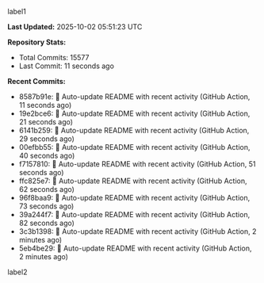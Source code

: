 
label1 
<!-- ACTIVITY_START -->
**Last Updated:** 2025-10-02 05:51:23 UTC

**Repository Stats:**
- Total Commits: 15577
- Last Commit: 11 seconds ago

**Recent Commits:**
- 8587b91e: 🤖 Auto-update README with recent activity (GitHub Action, 11 seconds ago)
- 19e2bce6: 🤖 Auto-update README with recent activity (GitHub Action, 21 seconds ago)
- 6141b259: 🤖 Auto-update README with recent activity (GitHub Action, 29 seconds ago)
- 00efbb55: 🤖 Auto-update README with recent activity (GitHub Action, 40 seconds ago)
- f7157810: 🤖 Auto-update README with recent activity (GitHub Action, 51 seconds ago)
- ffc825e7: 🤖 Auto-update README with recent activity (GitHub Action, 62 seconds ago)
- 96f8baa9: 🤖 Auto-update README with recent activity (GitHub Action, 73 seconds ago)
- 39a244f7: 🤖 Auto-update README with recent activity (GitHub Action, 82 seconds ago)
- 3c3b1398: 🤖 Auto-update README with recent activity (GitHub Action, 2 minutes ago)
- 5eb4be29: 🤖 Auto-update README with recent activity (GitHub Action, 2 minutes ago)
<!-- ACTIVITY_END -->

label2
